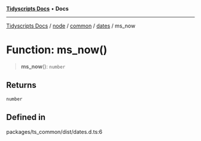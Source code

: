 [**Tidyscripts Docs**](../../../../../../../README.md) • **Docs**

***

[Tidyscripts Docs](../../../../../../../globals.md) / [node](../../../../../README.md) / [common](../../../README.md) / [dates](../README.md) / ms\_now

# Function: ms\_now()

> **ms\_now**(): `number`

## Returns

`number`

## Defined in

packages/ts\_common/dist/dates.d.ts:6
